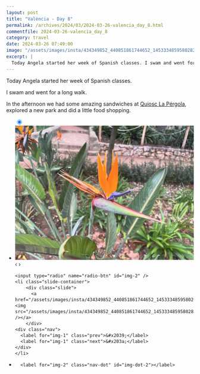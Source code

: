 ```yaml
---
layout: post
title: "València - Day 8"
permalink: /archives/2024/03/2024-03-26-valencia_day_8.html
commentfile: 2024-03-26-valencia_day_8
category: travel
date: 2024-03-26 07:49:00
image: "/assets/images/insta/434349852_440851861744652_1453334859580282535_n_17915600609909810.jpg"
excerpt: |
  Today Angela started her week of Spanish classes. I swam and went for a long walk.
---
```


Today Angela started her week of Spanish classes.

I swam and went for a long walk.

In the afternoon we had some amazing sandwiches at [Quiosc La Pérgola](https://maps.app.goo.gl/BAxLw7xr2t68m3U28), explored a new park and did a little food shopping.

<ul class="slides">
    <input type="radio" name="radio-btn" id="img-1" checked="checked" />
    <li class="slide-container">
        <div class="slide">
          <a href="/assets/images/insta/434373488_853856636573488_1457685885190581117_n_18031740478924281.jpg"><img src="/assets/images/insta/434373488_853856636573488_1457685885190581117_n_18031740478924281.jpg" /></a>
        </div>
    <div class="nav">
      <label for="img-2" class="prev">&#x2039;</label>
      <label for="img-2" class="next">&#x203a;</label>
    </div>
    </li>
    
    <input type="radio" name="radio-btn" id="img-2" />
    <li class="slide-container">
        <div class="slide">
          <a href="/assets/images/insta/434349852_440851861744652_1453334859580282535_n_17915600609909810.jpg"><img src="/assets/images/insta/434349852_440851861744652_1453334859580282535_n_17915600609909810.jpg" /></a>
        </div>
    <div class="nav">
      <label for="img-1" class="prev">&#x2039;</label>
      <label for="img-1" class="next">&#x203a;</label>
    </div>
    </li>
			
<li class="nav-dots">
      <label for="img-1" class="nav-dot" id="img-dot-1"></label>

      <label for="img-2" class="nav-dot" id="img-dot-2"></label>

</li>
</ul>
